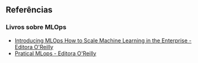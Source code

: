 ## Referências

### Livros sobre MLOps
- [Introducing MLOps How to Scale Machine Learning in the Enterprise - Editora O'Reilly](https://www.oreilly.com/library/view/introducing-mlops/9781492083290/)
- [Pratical MLops - Editora O'Reilly](https://www.oreilly.com/library/view/practical-mlops/9781098103002/)